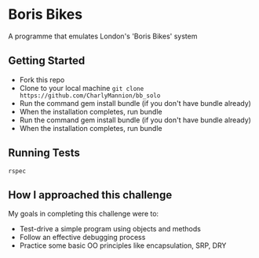 Boris Bikes
=================
A programme that emulates London's 'Boris Bikes' system

Getting Started
---------
* Fork this repo
* Clone to your local machine
`git clone https://github.com/CharlyMannion/bb_solo`
* Run the command gem install bundle (if you don't have bundle already)
* When the installation completes, run bundle
* Run the command gem install bundle (if you don't have bundle already)
* When the installation completes, run bundle

Running Tests
---------
`rspec`


How I approached this challenge
---------
My goals in completing this challenge were to:
* Test-drive a simple program using objects and methods
* Follow an effective debugging process
* Practice some basic OO principles like encapsulation, SRP, DRY
